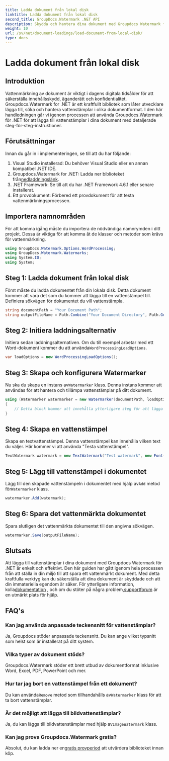 ```yaml
---
title: Ladda dokument från lokal disk
linktitle: Ladda dokument från lokal disk
second_title: GroupDocs.Watermark .NET API
description: Skydda och hantera dina dokument med Groupdocs Watermark for .NET. Följ vår detaljerade guide för att lägga till vattenstämplar sömlöst.
weight: 10
url: /sv/net/document-loadings/load-document-from-local-disk/
type: docs
---
```

# Ladda dokument från lokal disk

## Introduktion
Vattenmärkning av dokument är viktigt i dagens digitala tidsålder för att säkerställa innehållsskydd, äganderätt och konfidentialitet. Groupdocs.Watermark for .NET är ett kraftfullt bibliotek som låter utvecklare lägga till, söka och hantera vattenstämplar i olika dokumentformat. I den här handledningen går vi igenom processen att använda Groupdocs.Watermark för .NET för att lägga till vattenstämplar i dina dokument med detaljerade steg-för-steg-instruktioner.
## Förutsättningar
Innan du går in i implementeringen, se till att du har följande:
1. Visual Studio installerad: Du behöver Visual Studio eller en annan kompatibel .NET IDE.
2.  Groupdocs.Watermark for .NET: Ladda ner biblioteket från[nedladdningslänk](https://releases.groupdocs.com/Watermark/net/).
3. .NET Framework: Se till att du har .NET Framework 4.6.1 eller senare installerat.
4. Ett provdokument: Förbered ett provdokument för att testa vattenmärkningsprocessen.
## Importera namnområden
För att komma igång måste du importera de nödvändiga namnrymden i ditt projekt. Dessa är viktiga för att komma åt de klasser och metoder som krävs för vattenmärkning.
```csharp
using GroupDocs.Watermark.Options.WordProcessing;
using GroupDocs.Watermark.Watermarks;
using System.IO;
using System;
```
## Steg 1: Ladda dokument från lokal disk
Först måste du ladda dokumentet från din lokala disk. Detta dokument kommer att vara det som du kommer att lägga till en vattenstämpel till.
Definiera sökvägen för dokumentet du vill vattenstämpla.
```csharp
string documentPath = "Your Document Path";
string outputFileName = Path.Combine("Your Document Directory", Path.GetFileName(documentPath));
```
## Steg 2: Initiera laddningsalternativ
 Initiera sedan laddningsalternativen. Om du till exempel arbetar med ett Word-dokument kommer du att använda`WordProcessingLoadOptions`.
```csharp
var loadOptions = new WordProcessingLoadOptions();
```
## Steg 3: Skapa och konfigurera Watermarker
 Nu ska du skapa en instans av`Watermarker` klass. Denna instans kommer att användas för att hantera och tillämpa vattenstämplar på ditt dokument.
```csharp
using (Watermarker watermarker = new Watermarker(documentPath, loadOptions))
{
    // Detta block kommer att innehålla ytterligare steg för att lägga till och spara vattenstämpeln
}
```
## Steg 4: Skapa en vattenstämpel
Skapa en textvattenstämpel. Denna vattenstämpel kan innehålla vilken text du väljer. Här kommer vi att använda "Testa vattenstämpel".
```csharp
TextWatermark watermark = new TextWatermark("Test watermark", new Font("Arial", 12));
```
## Steg 5: Lägg till vattenstämpel i dokumentet
Lägg till den skapade vattenstämpeln i dokumentet med hjälp av`Add` metod för`Watermarker` klass.
```csharp
watermarker.Add(watermark);
```
## Steg 6: Spara det vattenmärkta dokumentet
Spara slutligen det vattenmärkta dokumentet till den angivna sökvägen.
```csharp
watermarker.Save(outputFileName);
```

## Slutsats
Att lägga till vattenstämplar i dina dokument med Groupdocs Watermark för .NET är enkelt och effektivt. Den här guiden har gått igenom hela processen från att ställa in din miljö till att spara ett vattenmärkt dokument. Med detta kraftfulla verktyg kan du säkerställa att dina dokument är skyddade och att din immateriella egendom är säker. 
 För ytterligare information, kolla[dokumentation](https://tutorials.groupdocs.com/Watermark/net/) , och om du stöter på några problem,[supportforum](https://forum.groupdocs.com/c/watermark/19) är en utmärkt plats för hjälp. 
## FAQ's
### Kan jag använda anpassade teckensnitt för vattenstämplar?
Ja, Groupdocs stöder anpassade teckensnitt. Du kan ange vilket typsnitt som helst som är installerat på ditt system.
### Vilka typer av dokument stöds?
Groupdocs.Watermark stöder ett brett utbud av dokumentformat inklusive Word, Excel, PDF, PowerPoint och mer.
### Hur tar jag bort en vattenstämpel från ett dokument?
 Du kan använda`Remove` metod som tillhandahålls av`Watermarker` klass för att ta bort vattenstämplar.
### Är det möjligt att lägga till bildvattenstämplar?
 Ja, du kan lägga till bildvattenstämplar med hjälp av`ImageWatermark` klass.
### Kan jag prova Groupdocs.Watermark gratis?
 Absolut, du kan ladda ner en[gratis provperiod](https://releases.groupdocs.com/) att utvärdera biblioteket innan köp.